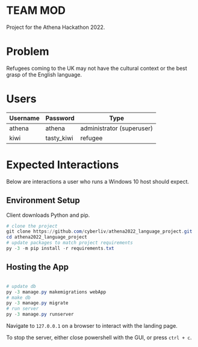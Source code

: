 # TEAM MOD #
Project for the Athena Hackathon 2022.
# Problem #
Refugees coming to the UK may not have the cultural context or the best grasp of the English language.

# Users #

| Username | Password | Type |
| --- | --- | --- |
| athena | athena | administrator (superuser) |
| kiwi | tasty_kiwi | refugee |

# Expected Interactions #
Below are interactions a user who runs a Windows 10 host should expect.

## Environment Setup ##
Client downloads Python and pip.
```powershell
# clone the project
git clone https://github.com/cyberliv/athena2022_language_project.git
cd athena2022_language_project
# update packages to match project requirements
py -3 -m pip install -r requirements.txt
```

## Hosting the App ##
```powershell

# update db
py -3 manage.py makemigrations webApp
# make db
py -3 manage.py migrate
# run server
py -3 manage.py runserver
```
Navigate to `127.0.0.1` on a browser to interact with the landing page.

To stop the server, either close powershell with the GUI, or press `ctrl + c`.